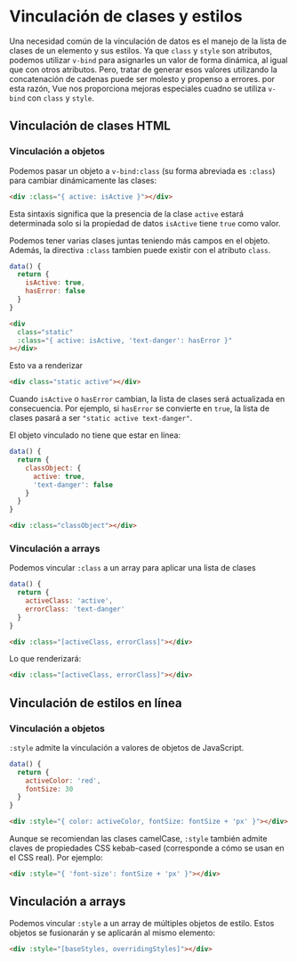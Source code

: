 # Vinculación de clases y estilos

Una necesidad común de la vinculación de datos es el manejo de la lista de clases de un elemento y sus estilos. Ya que `class` y `style` son atributos, podemos utilizar `v-bind` para asignarles un valor de forma dinámica, al igual que con otros atributos. Pero, tratar de generar esos valores utilizando la concatenación de cadenas puede ser molesto y propenso a errores. por esta razón, Vue nos proporciona mejoras especiales cuadno se utiliza `v-bind` con `class` y `style`.

## Vinculación de clases HTML

### Vinculación a objetos

Podemos pasar un objeto a `v-bind:class` (su forma abreviada es `:class`) para cambiar dinámicamente las clases:

```html
<div :class="{ active: isActive }"></div>
```

Esta sintaxis significa que la presencia de la clase `active` estará determinada solo si la propiedad de datos `isActive` tiene `true` como valor.

Podemos tener varias clases juntas teniendo más campos en el objeto. Además, la directiva `:class` tambien puede existir con el atributo `class`.

```js
data() {
  return {
    isActive: true,
    hasError: false
  }
}
```

```html
<div
  class="static"
  :class="{ active: isActive, 'text-danger': hasError }"
></div>
```

Esto va a renderizar

```html
<div class="static active"></div>
```

Cuando `isActive` o `hasError` cambian, la lista de clases será actualizada en consecuencia. Por ejemplo, si `hasError` se convierte en `true`, la lista de clases pasará a ser `"static active text-danger"`.

El objeto vinculado no tiene que estar en línea:

```js
data() {
  return {
    classObject: {
      active: true,
      'text-danger': false
    }
  }
}
```

```html
<div :class="classObject"></div>
```

### Vinculación a arrays

Podemos vincular `:class` a un array para aplicar una lista de clases

```js
data() {
  return {
    activeClass: 'active',
    errorClass: 'text-danger'
  }
}
```

```html
<div :class="[activeClass, errorClass]"></div>
```

Lo que renderizará:

```html
<div :class="[activeClass, errorClass]"></div>
```

## Vinculación de estilos en línea

### Vinculación a objetos

`:style` admite la vinculación a valores de objetos de JavaScript.

```js
data() {
  return {
    activeColor: 'red',
    fontSize: 30
  }
}
```

```html
<div :style="{ color: activeColor, fontSize: fontSize + 'px' }"></div>
```

Aunque se recomiendan las clases camelCase, `:style` también admite claves de propiedades CSS kebab-cased (corresponde a cómo se usan en el CSS real). Por ejemplo:

```html
<div :style="{ 'font-size': fontSize + 'px' }"></div>
```

## Vinculación a arrays

Podemos vincular `:style` a un array de múltiples objetos de estilo. Estos objetos se fusionarán y se aplicarán al mismo elemento:

```html
<div :style="[baseStyles, overridingStyles]"></div>
```
